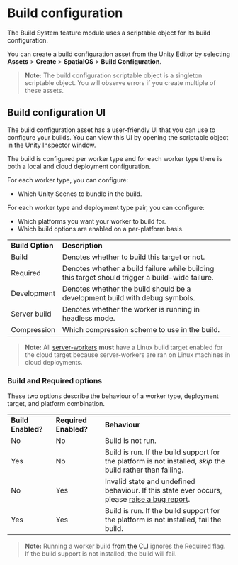 # Build configuration

The Build System feature module uses a scriptable object for its build configuration. 

You can create a build configuration asset from the Unity Editor by selecting **Assets** > **Create** > **SpatialOS** > **Build Configuration**.

> **Note:** The build configuration scriptable object is a singleton scriptable object. You will observe errors if you create multiple of these assets.

## Build configuration UI

The build configuration asset has a user-friendly UI that you can use to configure your builds. You can view this UI by opening the scriptable object in the Unity Inspector window.

The build is configured per worker type and for each worker type there is both a local and cloud deployment configuration.

For each worker type, you can configure:

* Which Unity Scenes to bundle in the build.

For each worker type and deployment type pair, you can configure:

* Which platforms you want your worker to build for.
* Which build options are enabled on a per-platform basis.

| | |
|---|---|
| **Build Option** | **Description** |
| Build | Denotes whether to build this target or not. |
| Required | Denotes whether a build failure while building this target should trigger a build-wide failure. |
| Development | Denotes whether the build should be a development build with debug symbols. |
| Server build | Denotes whether the worker is running in headless mode. |
| Compression | Which compression scheme to use in the build. |

> **Note:** All [server-workers]({{urlRoot}}/reference/glossary#server-worker) **must** have a Linux build target enabled for the cloud target because server-workers are ran on Linux machines in cloud deployments.

### Build and Required options

These two options describe the behaviour of a worker type, deployment target, and platform combination.

| | | |
|---|---|---|
|**Build Enabled?**|**Required Enabled?**|**Behaviour**|
| No | No | Build is not run. |
| Yes | No | Build is run. If the build support for the platform is not installed, _skip_ the build rather than failing. |
| No | Yes | Invalid state and undefined behaviour. If this state ever occurs, please [raise a bug report](https://github.com/spatialos/gdk-for-unity/issues/new). |
| Yes | Yes | Build is run. If the build support for the platform is not installed, fail the build. |

> **Note:** Running a worker build [from the CLI]({{urlRoot}}/modules/build-system/cli) ignores the Required flag. If the build support is not installed, the build will fail. 